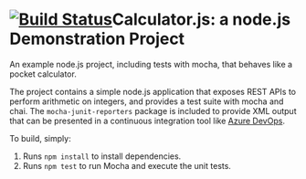 [![Build Status](https://dev.azure.com/manishdemodevopps/ManishShuttle/_apis/build/status/manish-karn.calculator?branchName=master)](https://dev.azure.com/manishdemodevopps/ManishShuttle/_build/latest?definitionId=4&branchName=master)Calculator.js: a node.js Demonstration Project
==============================================
An example node.js project, including tests with mocha, that behaves like
a pocket calculator.

The project contains a simple node.js application that exposes REST APIs
to perform arithmetic on integers, and provides a test suite with mocha
and chai.  The `mocha-junit-reporters` package is included to provide XML
output that can be presented in a continuous integration tool like
[Azure DevOps](https://azure.com/devops).

To build, simply:

1. Runs `npm install` to install dependencies.
2. Runs `npm test` to run Mocha and execute the unit tests.

